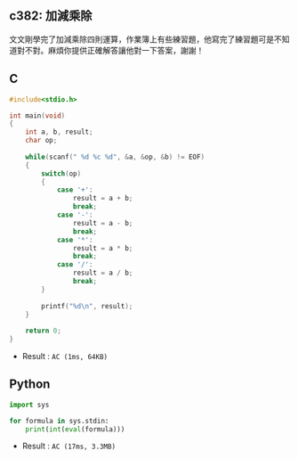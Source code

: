 ## c382: 加減乘除
文文剛學完了加減乘除四則運算，作業簿上有些練習題，他寫完了練習題可是不知道對不對。麻煩你提供正確解答讓他對一下答案，謝謝！

## C
```C
#include<stdio.h>

int main(void)
{
	int a, b, result;
	char op;
	
	while(scanf(" %d %c %d", &a, &op, &b) != EOF)
	{
		switch(op)
		{
			case '+':
				result = a + b;
				break;
			case '-':
				result = a - b;
				break;
			case '*':
				result = a * b;
				break;
			case '/':
				result = a / b;
				break;
		}
		
		printf("%d\n", result);
	}
	
	return 0;
}
```
 * Result : `AC (1ms, 64KB)`

## Python
```python
import sys

for formula in sys.stdin:
    print(int(eval(formula)))
```
 * Result : `AC (17ms, 3.3MB)`
